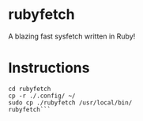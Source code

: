 # rubyfetch
A blazing fast sysfetch written in Ruby!

# Instructions
```git clone https://github.com/kapijawastaken/rubyfetch
cd rubyfetch
cp -r ./.config/ ~/
sudo cp ./rubyfetch /usr/local/bin/
rubyfetch```
